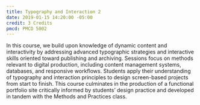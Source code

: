 ```yaml
---
title: Typography and Interaction 2
date: 2019-01-15 14:20:00 -05:00
credit: 3 Credits
pmcd: PMCD 5002
---
```


In this course, we build upon knowledge of dynamic content and interactivity by addressing advanced typographic strategies and interactive skills oriented toward publishing and archiving. Sessions focus on methods relevant to digital production, including content management systems, databases, and responsive workflows. Students apply their understanding of typography and interaction principles to design screen-based projects from start to finish. This course culminates in the production of a functional portfolio site critically informed by students’ design practice and developed in tandem with the Methods and Practices class.